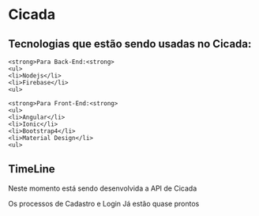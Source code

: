 # Cicada

## Tecnologias que estão sendo usadas no Cicada:
    <strong>Para Back-End:<strong>
    <ul>
    <li>Nodejs</li>
    <li>Firebase</li>
    <ul>

    <strong>Para Front-End:<strong>
    <ul>
    <li>Angular</li>
    <li>Ionic</li>
    <li>Bootstrap4</li>
    <li>Material Design</li>
    <ul>

## TimeLine

<p>Neste momento está sendo desenvolvida a API de Cicada</p>
<p>Os processos de Cadastro e Login Já estão quase prontos </p>